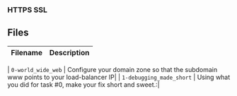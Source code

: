 ###  HTTPS SSL

## Files
| Filename | Description |
| -------- | ----------- |

| `0-world_wide_web` |  Configure your domain zone so that the subdomain www points to your load-balancer IP|
| `1-debugging_made_short` | Using what you did for task #0, make your fix short and sweet.:|
